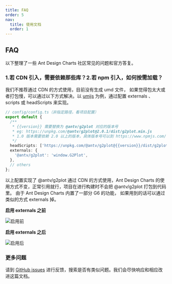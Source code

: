 ```yaml
---
title: FAQ
order: 5
nav:
  title: 使用文档
  order: 1
---
```


## FAQ

以下整理了一些 Ant Design Charts 社区常见的问题和官方答复。

### 1.若 CDN 引入，需要依赖那些库？2.若 npm 引入，如何按需加载？

我们不推荐通过 CDN 的方式使用，目前没有生成 umd 文件， 如果觉得包太大或者打包慢，可以通过以下方式解决。以 [umijs](https://umijs.org/config#externals) 为例，通过配置 externals 、 scripts 或 headScripts 来实现。

```ts
// config/config.ts（非指定路径，看项目配置）
export default {
  /**
   * {{version}} 需要替换为 @antv/g2plot 对应的版本号
   * eg: https://unpkg.com/@antv/g2plot@2.0.1/dist/g2plot.min.js
   * 1.0 版本需要依赖 2.0 以上的版本，具体版本号可以到 https://www.npmjs.com/ 查询
   */
  headScripts: ['https://unpkg.com/@antv/g2plot@{{version}}/dist/g2plot.min.js'],
  externals: {
    '@antv/g2plot': 'window.G2Plot',
  },
  // others
};
```

以上配置实现了 @antv/g2plot 通过 CDN 的方式使用，Ant Design Charts 的使用方式不变，正常引用就行，项目在进行构建时不会把 @antv/g2plot 打包到代码里。 由于 Ant Design Charts 内置了一部分 G6 的功能， 如果用到的话可以通过类似的方式 externals 掉。

**启用 externals 之前**

<img alt="启用前" src="https://gw.alipayobjects.com/mdn/rms_d314dd/afts/img/A*FQTmTrtnRuIAAAAAAAAAAAAAARQnAQ"/>

**启用 externals 之后**

<img alt="启用后" src="https://gw.alipayobjects.com/mdn/rms_d314dd/afts/img/A*1l5lS5XPMEAAAAAAAAAAAAAAARQnAQ" />

### 更多问题

请到 [GitHub issues](https://github.com/ant-design/ant-design-charts/issues) 进行反馈，搜索是否有类似问题。我们会尽快响应和相应改进这篇文档。

